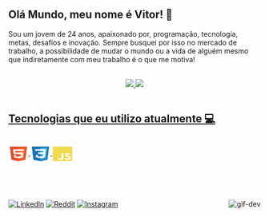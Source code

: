 ## Olá Mundo, meu nome é Vitor! 🖖

Sou um jovem de 24 anos,
apaixonado por, programação, tecnologia,
metas, desafios e inovação.
Sempre busquei por isso no
mercado de trabalho, a
possibilidade de mudar o
mundo ou a vida de alguém
mesmo que indiretamente
com meu trabalho é o que
me motiva!


<div align="center"></br>
  <a href="https://github.com/rafaballerini">
  <img height="180em" src="https://github-readme-stats.vercel.app/api?username=vitorl1maa&show_icons=true&theme=merko&include_all_commits=true&count_private=true"/>
  <img height="180em" src="https://github-readme-stats.vercel.app/api/top-langs/?username=vitorl1maa&layout=compact&langs_count=7&theme=merko"/>
</div></br>

## Tecnologias que eu utilizo atualmente 💻

<div style="display: inline_block"></br>
    <img align="center" alt="Rafa-HTML" height="30" width="40" src="https://raw.githubusercontent.com/devicons/devicon/master/icons/html5/html5-original.svg">
    <img align="center" alt="Rafa-CSS" height="30" width="40" src="https://raw.githubusercontent.com/devicons/devicon/master/icons/css3/css3-original.svg">
    <img align="center" alt="Rafa-Js" height="30" width="40" src="https://raw.githubusercontent.com/devicons/devicon/master/icons/javascript/javascript-plain.svg">

</div></br>

##

<div style="display: inline_block"></br>

[![Linkedln](https://img.shields.io/badge/LinkedIn-0077B5?style=for-the-badge&logo=linkedin&logoColor=white)](https://www.linkedin.com/in/vitor-lima-591aa4146/)
[![Reddit](https://img.shields.io/badge/Reddit-FF4500?style=for-the-badge&logo=reddit&logoColor=white)](https://www.reddit.com/user/vLima009)
[![Instagram](https://img.shields.io/badge/Instagram-E4405F?style=for-the-badge&logo=instagram&logoColor=white)](https://www.instagram.com/v_nasc.000x/)
<img align="right" alt="gif-dev" height="150" width="auto"
src="https://user-images.githubusercontent.com/91066071/153689155-b3c66a18-c034-46f8-b7df-9e5f37d5e1bb.gif">

</div>




